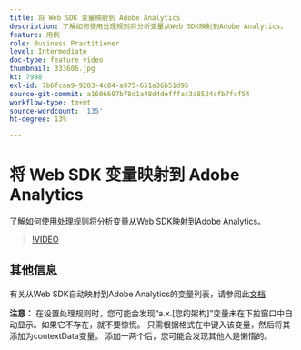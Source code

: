 ```yaml
---
title: 将 Web SDK 变量映射到 Adobe Analytics
description: 了解如何使用处理规则将分析变量从Web SDK映射到Adobe Analytics。
feature: 用例
role: Business Practitioner
level: Intermediate
doc-type: feature video
thumbnail: 333606.jpg
kt: 7998
exl-id: 7b6fcaa9-9283-4c84-a975-651a36b51d95
source-git-commit: a1606697b78d1a48d4defffac3a8524cfb7fcf54
workflow-type: tm+mt
source-wordcount: '135'
ht-degree: 13%

---
```


# 将 Web SDK 变量映射到 Adobe Analytics

了解如何使用处理规则将分析变量从Web SDK映射到Adobe Analytics。

>[!VIDEO](https://video.tv.adobe.com/v/333606/?quality=12&learn=on)

## 其他信息

有关从Web SDK自动映射到Adobe Analytics的变量列表，请参阅此[文档](https://experienceleague.adobe.com/docs/experience-platform/edge/data-collection/adobe-analytics/automatically-mapped-vars.html)

**注意：** 在设置处理规则时，您可能会发现“a.x.[您的架构]”变量未在下拉窗口中自动显示。如果它不存在，就不要惊慌。 只需根据格式在中键入该变量，然后将其添加为contextData变量。 添加一两个后，您可能会发现其他人是懒惰的。
